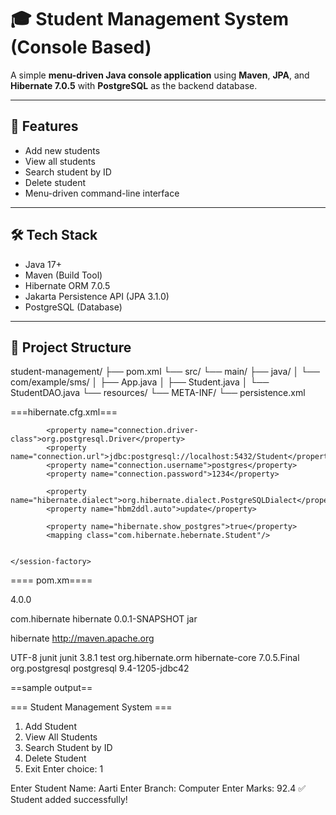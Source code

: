 # 🎓 Student Management System (Console Based)

A simple **menu-driven Java console application** using **Maven**, **JPA**, and **Hibernate 7.0.5** with **PostgreSQL** as the backend database.

---

## 🚀 Features

- Add new students
- View all students
- Search student by ID
- Delete student
- Menu-driven command-line interface

---

## 🛠 Tech Stack

- Java 17+
- Maven (Build Tool)
- Hibernate ORM 7.0.5
- Jakarta Persistence API (JPA 3.1.0)
- PostgreSQL (Database)

---

## 📁 Project Structure

student-management/
├── pom.xml
└── src/
└── main/
├── java/
│ └── com/example/sms/
│ ├── App.java
│ ├── Student.java
│ └── StudentDAO.java
└── resources/
└── META-INF/
└── persistence.xml

<property name="jakarta.persistence.jdbc.url" value="jdbc:postgresql://localhost:5432/smsdb"/>
<property name="jakarta.persistence.jdbc.user" value="postgres"/>
<property name="jakarta.persistence.jdbc.password" value="admin"/>



===hibernate.cfg.xml===

<?xml version="1.0" encoding="UTF-8"?>
<!DOCTYPE hibernate-configuration PUBLIC
	"-//Hibernate/Hibernate Configuration DTD 3.0//EN"
	"http://www.hibernate.org/dtd/hibernate-configuration-3.0.dtd">
<hibernate-configuration>
	<session-factory>
	
            <property name="connection.driver-class">org.postgresql.Driver</property>
            <property name="connection.url">jdbc:postgresql://localhost:5432/Student</property>
            <property name="connection.username">postgres</property>
            <property name="connection.password">1234</property>
            
            <property name="hibernate.dialect">org.hibernate.dialect.PostgreSQLDialect</property>
            <property name="hbm2ddl.auto">update</property>
            
            <property name="hibernate.show_postgres">true</property>
            <mapping class="com.hibernate.hebernate.Student"/>
            
            
	</session-factory>
</hibernate-configuration>
	


==== pom.xm====

<project xmlns="http://maven.apache.org/POM/4.0.0" xmlns:xsi="http://www.w3.org/2001/XMLSchema-instance"
  xsi:schemaLocation="http://maven.apache.org/POM/4.0.0 http://maven.apache.org/xsd/maven-4.0.0.xsd">
  <modelVersion>4.0.0</modelVersion>

  <groupId>com.hibernate</groupId>
  <artifactId>hibernate</artifactId>
  <version>0.0.1-SNAPSHOT</version>
  <packaging>jar</packaging>

  <name>hibernate</name>
  <url>http://maven.apache.org</url>

  <properties>
    <project.build.sourceEncoding>UTF-8</project.build.sourceEncoding>
  </properties>

  <dependencies>
    <dependency>
      <groupId>junit</groupId>
      <artifactId>junit</artifactId>
      <version>3.8.1</version>
      <scope>test</scope>
    </dependency>
    <dependency>
    <groupId>org.hibernate.orm</groupId>
    <artifactId>hibernate-core</artifactId>
    <version>7.0.5.Final</version>
</dependency>
<dependency>
    <groupId>org.postgresql</groupId>
    <artifactId>postgresql</artifactId>
    <version>9.4-1205-jdbc42</version>
</dependency>

  </dependencies>
</project>


==sample output==

=== Student Management System ===
1. Add Student
2. View All Students
3. Search Student by ID
4. Delete Student
5. Exit
Enter choice: 1

Enter Student Name: Aarti
Enter Branch: Computer
Enter Marks: 92.4
✅ Student added successfully!


    

